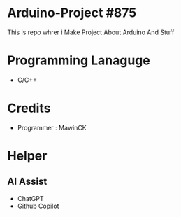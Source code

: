 # Arduino-Project #875
This is repo whrer i Make Project About Arduino And Stuff
# Programming Lanaguge
- C/C++
# Credits
- Programmer : MawinCK
# Helper
## AI Assist
- ChatGPT
- Github Copilot
